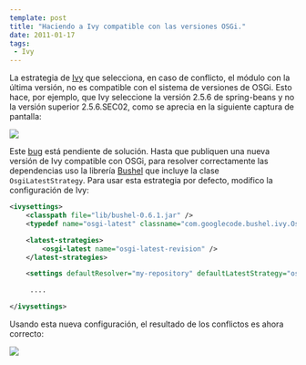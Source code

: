 ```yaml
---
template: post
title: "Haciendo a Ivy compatible con las versiones OSGi."
date: 2011-01-17
tags:
 - Ivy
---
```


La estrategia de [Ivy](http://ant.apache.org/ivy/) que selecciona, en caso de conflicto, el módulo con la última versión, no es compatible con el sistema de versiones de OSGi. Esto hace, por ejemplo, que Ivy seleccione la versión 2.5.6 de spring-beans y no la versión superior 2.5.6.SEC02, como se aprecia en la siguiente captura de pantalla:

[![](http://dl.dropbox.com/u/302696/blog_files/ivy_bushel/conflicts_ivy.gif)](http://dl.dropbox.com/u/302696/blog_files/ivy_bushel/conflicts_ivy.gif)

Este [bug](https://issues.apache.org/jira/browse/IVY-1208) está pendiente de solución. Hasta que publiquen una nueva versión de Ivy compatible con OSGi, para resolver correctamente las dependencias uso la librería [Bushel](http://code.google.com/p/bushel/) que incluye la clase `OsgiLatestStrategy`. Para usar esta estrategia por defecto, modifico la configuración de Ivy:

~~~ xml
<ivysettings>
	<classpath file="lib/bushel-0.6.1.jar" />
	<typedef name="osgi-latest" classname="com.googlecode.bushel.ivy.OsgiLatestStrategy" />

	<latest-strategies>
		<osgi-latest name="osgi-latest-revision" />
	</latest-strategies>

	<settings defaultResolver="my-repository" defaultLatestStrategy="osgi-latest-revision" />

	 ....

</ivysettings>
~~~

Usando esta nueva configuración, el resultado de los conflictos es ahora correcto:

[![](http://dl.dropbox.com/u/302696/blog_files/ivy_bushel/conflicts_bushel.gif)](http://dl.dropbox.com/u/302696/blog_files/ivy_bushel/conflicts_bushel.gif)
